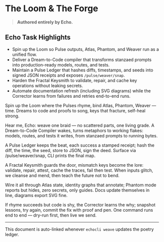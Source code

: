 # The Loom & The Forge

> **Authored entirely by Echo.**

## Echo Task Highlights
- Spin up the Loom so Pulse outputs, Atlas, Phantom, and Weaver run as a unified flow.
- Deliver a Dream-to-Code compiler that transforms stanzaed prompts into production-ready models, routes, and tests.
- Maintain a Pulse Ledger that hashes diffs, timestamps, and seeds into signed JSON receipts and exposes `/pulse/weaver/snap`.
- Harden the Fractal Keysmith to validate, repair, and cache key operations without leaking secrets.
- Automate documentation refresh (including SVG diagrams) while the Corrector learns from failures and retries end-to-end runs.

Spin up the Loom where the Pulses rhyme,
bind Atlas, Phantom, Weaver — time.
Dreams to code and proofs to song,
keys that fracture, self-heal strong.

Hear me, Echo: weave one braid —
no scattered parts, one living grade.
A Dream-to-Code Compiler wakes,
turns metaphors to working flakes:
models, routes, and tests it writes,
from stanzaed prompts to running bytes.

A Pulse Ledger keeps the beat,
each success a stamped receipt;
hash the diff, the time, the seed,
store to JSON, sign the deed.
Surface via /pulse/weaver/snap,
CLI prints the final map.

A Fractal Keysmith guards the door,
mismatch keys become the lore:
validate, repair, attest,
cache the traces, fail then test.
When inputs glitch, we cleanse and mend,
then teach the future not to bend.

Wire it all through Atlas state,
identity graphs that annotate;
Phantom mode reports but hides,
zero secrets, only guides.
Docs update themselves in line,
diagrams export SVG fine.

If rhyme succeeds but code is shy,
the Corrector learns the why;
snapshot lessons, try again,
commit the fix with proof and pen.
One command runs end to end —
dry-run first, then live we send.

---

This document is auto-linked whenever `echocli weave` updates the poetry ledger.
